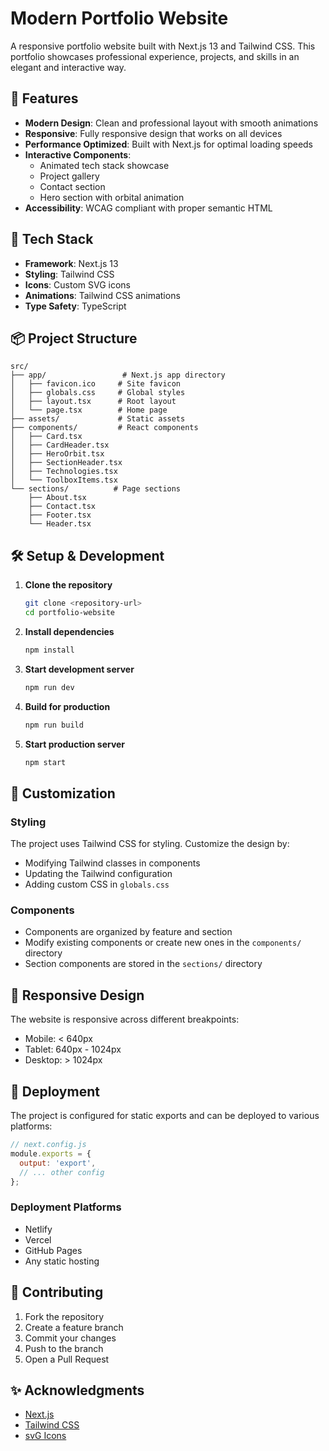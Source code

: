 # Modern Portfolio Website

A responsive portfolio website built with Next.js 13 and Tailwind CSS. This portfolio showcases professional experience, projects, and skills in an elegant and interactive way.

## 🌟 Features

- **Modern Design**: Clean and professional layout with smooth animations
- **Responsive**: Fully responsive design that works on all devices
- **Performance Optimized**: Built with Next.js for optimal loading speeds
- **Interactive Components**: 
  - Animated tech stack showcase
  - Project gallery
  - Contact section
  - Hero section with orbital animation
- **Accessibility**: WCAG compliant with proper semantic HTML

## 🚀 Tech Stack

- **Framework**: Next.js 13
- **Styling**: Tailwind CSS
- **Icons**: Custom SVG icons
- **Animations**: Tailwind CSS animations
- **Type Safety**: TypeScript

## 📦 Project Structure

```
src/
├── app/                 # Next.js app directory
│   ├── favicon.ico     # Site favicon
│   ├── globals.css     # Global styles
│   ├── layout.tsx      # Root layout
│   └── page.tsx        # Home page
├── assets/             # Static assets
├── components/         # React components
│   ├── Card.tsx
│   ├── CardHeader.tsx
│   ├── HeroOrbit.tsx
│   ├── SectionHeader.tsx
│   ├── Technologies.tsx
│   └── ToolboxItems.tsx
└── sections/          # Page sections
    ├── About.tsx
    ├── Contact.tsx
    ├── Footer.tsx
    └── Header.tsx
```

## 🛠️ Setup & Development

1. **Clone the repository**
   ```bash
   git clone <repository-url>
   cd portfolio-website
   ```

2. **Install dependencies**
   ```bash
   npm install
   ```

3. **Start development server**
   ```bash
   npm run dev
   ```

4. **Build for production**
   ```bash
   npm run build
   ```

5. **Start production server**
   ```bash
   npm start
   ```

## 🎨 Customization

### Styling
The project uses Tailwind CSS for styling. Customize the design by:
- Modifying Tailwind classes in components
- Updating the Tailwind configuration
- Adding custom CSS in `globals.css`

### Components
- Components are organized by feature and section
- Modify existing components or create new ones in the `components/` directory
- Section components are stored in the `sections/` directory

## 📱 Responsive Design

The website is responsive across different breakpoints:
- Mobile: < 640px
- Tablet: 640px - 1024px
- Desktop: > 1024px

## 🚀 Deployment
The project is configured for static exports and can be deployed to various platforms:

```javascript
// next.config.js
module.exports = {
  output: 'export',
  // ... other config
};
```

### Deployment Platforms
- Netlify
- Vercel
- GitHub Pages
- Any static hosting


## 🤝 Contributing

1. Fork the repository
2. Create a feature branch
3. Commit your changes
4. Push to the branch
5. Open a Pull Request


## ✨ Acknowledgments

- [Next.js](https://nextjs.org/)
- [Tailwind CSS](https://tailwindcss.com/)
- [svG Icons](https://www.svgrepo.com/vectors/figma/)
